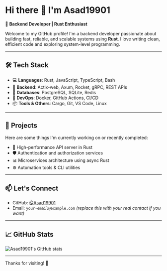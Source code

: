 # Hi there 👋 I'm Asad19901

🎯 **Backend Developer | Rust Enthusiast**

Welcome to my GitHub profile! I'm a backend developer passionate about building fast, reliable, and scalable systems using **Rust**. I love writing clean, efficient code and exploring system-level programming.

---

## 🛠️ Tech Stack

- 💻 **Languages**: Rust, JavaScript, TypeScript, Bash
- 🧰 **Backend**: Actix-web, Axum, Rocket, gRPC, REST APIs
- 🧱 **Databases**: PostgreSQL, SQLite, Redis
- 🐳 **DevOps**: Docker, GitHub Actions, CI/CD
- 📦 **Tools & Others**: Cargo, Git, VS Code, Linux

---

## 🚀 Projects

Here are some things I'm currently working on or recently completed:

- 🔧 High-performance API server in Rust  
- 🛡️ Authentication and authorization services  
- 📊 Microservices architecture using async Rust  
- ⚙️ Automation tools & CLI utilities

---

## 📫 Let's Connect

- GitHub: [@Asad19901](https://github.com/Asad19901)
- Email: `your-email@example.com` _(replace this with your real contact if you want)_

---

## 📈 GitHub Stats

![Asad19901's GitHub stats](https://github-readme-stats.vercel.app/api?username=Asad19901&show_icons=true&theme=radical)

---

Thanks for visiting! 🚀
